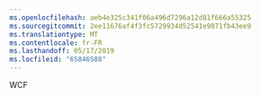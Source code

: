 ```yaml
---
ms.openlocfilehash: aeb4e325c341f06a496d7296a12d81f666a55325
ms.sourcegitcommit: 2ee11676af4f3fc5729934d52541e9871fb43ee9
ms.translationtype: MT
ms.contentlocale: fr-FR
ms.lasthandoff: 05/17/2019
ms.locfileid: "65846588"
---
```

WCF